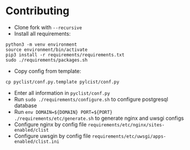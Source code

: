 Contributing
======

* Clone fork with `--recursive`
* Install all requirements:
```
python3 -m venv environment
source environment/bin/activate
pip3 install -r requirements/requirements.txt
sudo ./requirements/packages.sh
```
* Copy config from template:
```
cp pyclist/conf.py.template pylcist/conf.py
```
* Enter all information in `pyclist/conf.py`
* Run `sudo ./requirements/configure.sh` to configure postgresql database
* Run `env DOMAIN=${DOMAIN} PORT=${PORT} ./requirements/etc/generate.sh` to generate nginx and uwsgi configs
* Configure nginx by config file `requirements/etc/nginx/sites-enabled/clist`
* Configure uwsgin by config file `requirements/etc/uwsgi/apps-enabled/clist.ini`
